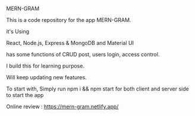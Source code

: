  MERN-GRAM
 
 This is a code repository for the app MERN-GRAM.
 
 it's Using 
 
 React, Node.js, Express & MongoDB and Material UI
 
 has some functions of CRUD post, users login, access control.
 
 I build this for learning purpose.
 
 Will keep updating new features.

To start with, Simply run npm i && npm start for both client and server side to start the app

Online review : https://mern-gram.netlify.app/
